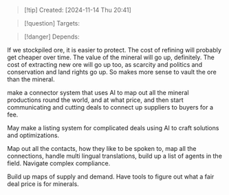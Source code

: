 
>[!tip] Created: [2024-11-14 Thu 20:41]

>[!question] Targets: 

>[!danger] Depends: 

If we stockpiled ore, it is easier to protect.
The cost of refining will probably get cheaper over time.
The value of the mineral will go up, definitely.
The cost of extracting new ore will go up too, as scarcity and politics and conservation and land rights go up.
So makes more sense to vault the ore than the mineral.

make a connector system that uses AI to map out all the mineral productions round the world, and at what price, and then start communicating and cutting deals to connect up suppliers to buyers for a fee.

May make a listing system for complicated deals using AI to craft solutions and optimizations.

Map out all the contacts, how they like to be spoken to, map all the connections, handle multi lingual translations, build up a list of agents in the field.  Navigate complex compliance.

Build up maps of supply and demand.  Have tools to figure out what a fair deal price is for minerals.